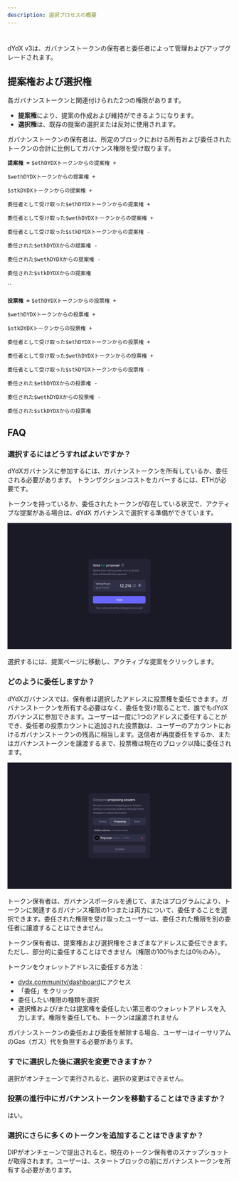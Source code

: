 ```yaml
---
description: 選択プロセスの概要
---
```


#

dYdX v3は、ガバナンストークンの保有者と委任者によって管理およびアップグレードされます。

## **提案権および選択権**

各ガバナンストークンと関連付けられた2つの権限があります。

* **提案権**により、提案の作成および維持ができるようになります。
* **選択権**は、既存の提案の選択または反対に使用されます。

ガバナンストークンの保有者は、所定のブロックにおける所有および委任されたトークンの合計に比例してガバナンス権限を受け取ります。

**`提案権 =`** `$ethDYDXトークンからの提案権 +`

`$wethDYDXトークンからの提案権 +`

`$stkDYDXトークンからの提案権 +`

`委任者として受け取った$ethDYDXトークンからの提案権 +`

`委任者として受け取った$wethDYDXトークンからの提案権 +`

`委任者として受け取った$stkDYDXトークンからの提案権 -`

`委任された$ethDYDXからの提案権 -`

`委任された$wethDYDXからの提案権 -`

`委任された$stkDYDXからの提案権`

\`\`

**`投票権 =`** `$ethDYDXトークンからの投票権 +`

`$wethDYDXトークンからの投票権 +`

`$stkDYDXトークンからの投票権 +`

`委任者として受け取った$ethDYDXトークンからの投票権 +`

`委任者として受け取った$wethDYDXトークンからの投票権 +`

`委任者として受け取った$stkDYDXトークンからの投票権 -`

`委任された$ethDYDXからの投票権 -`

`委任された$wethDYDXからの投票権 -`

`委任された$stkDYDXからの投票権`

## FAQ

### 選択するにはどうすればよいですか？

dYdXガバナンスに参加するには、ガバナンストークンを所有しているか、委任される必要があります。 トランザクションコストをカバーするには、ETHが必要です。

トークンを持っているか、委任されたトークンが存在している状況で、アクティブな提案がある場合は、dYdX ガバナンスで選択する準備ができています。

![選択権を使用して選択](../.gitbook/assets/1-voting-power.png)

選択するには、提案ページに移動し、アクティブな提案をクリックします。

### **どのように委任しますか？**

dYdXガバナンスでは、保有者は選択したアドレスに投票権を委任できます。ガバナンストークンを所有する必要はなく、委任を受け取ることで、誰でもdYdXガバナンスに参加できます。ユーザーは一度に1つのアドレスに委任することができ、委任者の投票カウントに追加された投票数は、ユーザーのアカウントにおけるガバナンストークンの残高に相当します。送信者が再度委任をするか、またはガバナンストークンを譲渡するまで、投票権は現在のブロック以降に委任されます。

![選択権および提案権の委任](../.gitbook/assets/1-delegate-power.png)

トークン保有者は、ガバナンスポータルを通じて、またはプログラムにより、トークンに関連するガバナンス権限の1つまたは両方について、委任することを選択できます。委任された権限を受け取ったユーザーは、委任された権限を別の委任者に譲渡することはできません。

トークン保有者は、提案権および選択権をさまざまなアドレスに委任できます。ただし、部分的に委任することはできません（権限の100％または0％のみ）。

トークンをウォレットアドレスに委任する方法：

* [dydx.community/dashboard](https://dydx.community/dashboard)にアクセス
* 「委任」をクリック
* 委任したい権限の種類を選択
* 選択権および/または提案権を委任したい第三者のウォレットアドレスを入力します。権限を委任しても、トークンは譲渡されません

ガバナンストークンの委任および委任を解除する場合、ユーザーはイーサリアムのGas（ガス）代を負担する必要があります。

### すでに選択した後に選択を変更できますか？

選択がオンチェーンで実行されると、選択の変更はできません。

### 投票の進行中にガバナンストークンを移動することはできますか？

はい。

### 選択にさらに多くのトークンを追加することはできますか？

DIPがオンチェーンで提出されると、現在のトークン保有者のスナップショットが取得されます。ユーザーは、スタートブロックの前にガバナンストークンを所有する必要があります。
